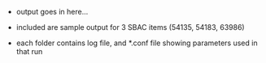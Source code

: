 - output goes in here...

- included are sample output for 3 SBAC items (54135, 54183, 63986)

- each folder contains log file, and *.conf file showing parameters used in that run